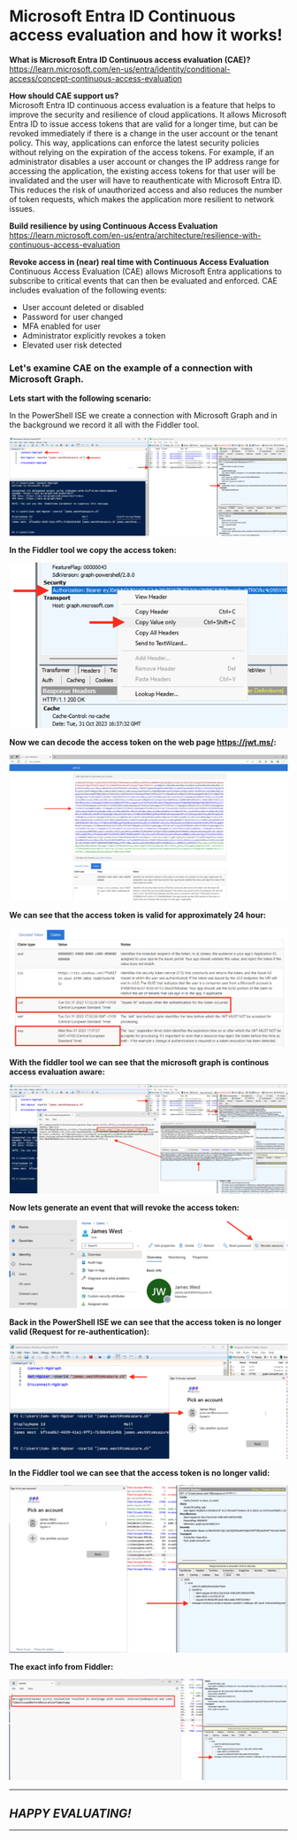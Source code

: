 # Microsoft Entra ID Continuous access evaluation and how it works!

**What is Microsoft Entra ID Continuous access evaluation (CAE)?**  
https://learn.microsoft.com/en-us/entra/identity/conditional-access/concept-continuous-access-evaluation

**How should CAE support us?**  
Microsoft Entra ID continuous access evaluation is a feature that helps to improve the security and resilience of cloud applications. It allows Microsoft Entra ID to issue access tokens that are valid for a longer time, but can be revoked immediately if there is a change in the user account or the tenant policy. This way, applications can enforce the latest security policies without relying on the expiration of the access tokens. For example, if an administrator disables a user account or changes the IP address range for accessing the application, the existing access tokens for that user will be invalidated and the user will have to reauthenticate with Microsoft Entra ID. This reduces the risk of unauthorized access and also reduces the number of token requests, which makes the application more resilient to network issues.

**Build resilience by using Continuous Access Evaluation**  
https://learn.microsoft.com/en-us/entra/architecture/resilience-with-continuous-access-evaluation

**Revoke access in (near) real time with Continuous Access Evaluation**  
Continuous Access Evaluation (CAE) allows Microsoft Entra applications to subscribe to critical events that can then be evaluated and enforced. CAE includes evaluation of the following events:

- User account deleted or disabled
- Password for user changed
- MFA enabled for user
- Administrator explicitly revokes a token
- Elevated user risk detected

### Let's examine CAE on the example of a connection with Microsoft Graph.

**Lets start with the following scenario:**  

In the PowerShell ISE we create a connection with Microsoft Graph and in the background we record it all with the Fiddler tool.

<img src="/Entra_ID_CAE/Images/cae_1.png" alt="Connection to Microsoft Graph">

**In the Fiddler tool we copy the access token:**  

<img src="/Entra_ID_CAE/Images/cae_2.png" alt="Copy access token">

**Now we can decode the access token on the web page https://jwt.ms/:**  

<img src="/Entra_ID_CAE/Images/cae_3.png" alt="Decode access token">

**We can see that the access token is valid for approximately 24 hour:**  

<img src="/Entra_ID_CAE/Images/cae_4.png" alt="Access token valid for 24 hours">

**With the fiddler tool we can see that the microsoft graph is continous access evaluation aware:**  

<img src="/Entra_ID_CAE/Images/cae_5.png" alt="Microsoft Graph is CAE aware">

**Now lets generate an event that will revoke the access token:**

<img src="/Entra_ID_CAE/Images/cae_6.png" alt="Generate event">

**Back in the PowerShell ISE we can see that the access token is no longer valid (Request for re-authentication):**  

<img src="/Entra_ID_CAE/Images/cae_7.png" alt="Access token is no longer valid">

**In the Fiddler tool we can see that the access token is no longer valid:**  

<img src="/Entra_ID_CAE/Images/cae_8.png" alt="Access token is no longer valid">

**The exact info from Fiddler:**  

<img src="/Entra_ID_CAE/Images/cae_9.png" alt="Infos from Fiddler">

---
## *HAPPY EVALUATING!*
---